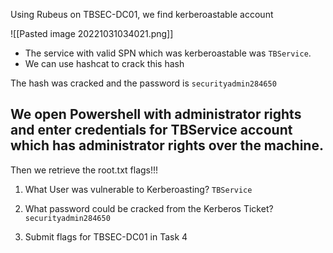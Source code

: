 Using Rubeus on TBSEC-DC01, we find kerberoastable account

![[Pasted image 20221031034021.png]]
- The service with valid SPN which was kerberoastable was `TBService`.
- We can use hashcat to crack this hash

The hash was cracked and the password is `securityadmin284650`

## We open Powershell with administrator rights and enter credentials for TBService account which has administrator rights over the machine.
Then we retrieve the root.txt flags!!!

1. What User was vulnerable to Kerberoasting?
`TBService`

2. What password could be cracked from the Kerberos Ticket?
`securityadmin284650`

3. Submit flags for TBSEC-DC01 in Task 4
